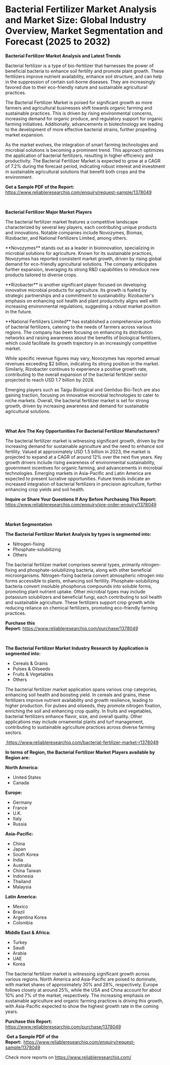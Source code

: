 <p><h1>Bacterial Fertilizer Market Analysis and Market Size: Global Industry Overview, Market Segmentation and Forecast (2025 to 2032)</h1></p><p><strong>Bacterial Fertilizer Market Analysis and Latest Trends</strong></p>
<p><p>Bacterial fertilizer is a type of bio-fertilizer that harnesses the power of beneficial bacteria to enhance soil fertility and promote plant growth. These fertilizers improve nutrient availability, enhance soil structure, and can help in the suppression of certain soil-borne diseases. They are increasingly favored due to their eco-friendly nature and sustainable agricultural practices.</p><p>The Bacterial Fertilizer Market is poised for significant growth as more farmers and agricultural businesses shift towards organic farming and sustainable practices. This is driven by rising environmental concerns, increasing demand for organic produce, and regulatory support for organic farming initiatives. Additionally, advancements in biotechnology are leading to the development of more effective bacterial strains, further propelling market expansion.</p><p>As the market evolves, the integration of smart farming technologies and microbial solutions is becoming a prominent trend. This approach optimizes the application of bacterial fertilizers, resulting in higher efficiency and productivity. The Bacterial Fertilizer Market is expected to grow at a CAGR of 7.2% during the forecast period, indicating robust interest and investment in sustainable agricultural solutions that benefit both crops and the environment.</p></p>
<p><strong>Get a Sample PDF of the Report:&nbsp;</strong> <a href="https://www.reliableresearchiq.com/enquiry/request-sample/1378049?utm_campaign=99&utm_medium=2&utm_source=Github&utm_content=ia&utm_term=31012025&utm_id=bacterial-fertilizer">https://www.reliableresearchiq.com/enquiry/request-sample/1378049</a></p>
<p>&nbsp;</p>
<p><strong>Bacterial Fertilizer Major Market Players</strong></p>
<p><p>The bacterial fertilizer market features a competitive landscape characterized by several key players, each contributing unique products and innovations. Notable companies include Novozymes, Biomax, Rizobacter, and National Fertilizers Limited, among others.</p><p>**Novozymes** stands out as a leader in bioinnovation, specializing in microbial solutions for agriculture. Known for its sustainable practices, Novozymes has reported consistent market growth, driven by rising global demand for eco-friendly agricultural solutions. The company anticipates further expansion, leveraging its strong R&D capabilities to introduce new products tailored to diverse crops.</p><p>**Rizobacter** is another significant player focused on developing innovative microbial products for agriculture. Its growth is fueled by strategic partnerships and a commitment to sustainability. Rizobacter's emphasis on enhancing soil health and plant productivity aligns well with increasing environmental regulations, suggesting a robust market position in the future.</p><p>**National Fertilizers Limited** has established a comprehensive portfolio of bacterial fertilizers, catering to the needs of farmers across various regions. The company has been focusing on enhancing its distribution networks and raising awareness about the benefits of biological fertilizers, which could facilitate its growth trajectory in an increasingly competitive market.</p><p>While specific revenue figures may vary, Novozymes has reported annual revenues exceeding $2 billion, indicating its strong position in the market. Similarly, Rizobacter continues to experience a positive growth rate, contributing to the overall expansion of the bacterial fertilizer sector projected to reach USD 1.7 billion by 2028.</p><p>Emerging players such as Taigu Biological and Genliduo Bio-Tech are also gaining traction, focusing on innovative microbial technologies to cater to niche markets. Overall, the bacterial fertilizer market is set for strong growth, driven by increasing awareness and demand for sustainable agricultural solutions.</p></p>
<p>&nbsp;</p>
<p><strong>What Are The Key Opportunities For Bacterial Fertilizer Manufacturers?</strong></p>
<p><p>The bacterial fertilizer market is witnessing significant growth, driven by the increasing demand for sustainable agriculture and the need to enhance soil fertility. Valued at approximately USD 1.5 billion in 2023, the market is projected to expand at a CAGR of around 12% over the next five years. Key growth drivers include rising awareness of environmental sustainability, government incentives for organic farming, and advancements in microbial technologies. Emerging markets in Asia-Pacific and Latin America are expected to present lucrative opportunities. Future trends indicate an increased integration of bacterial fertilizers in precision agriculture, further enhancing crop yields and soil health.</p></p>
<p><strong>Inquire or Share Your Questions If Any Before Purchasing This Report:</strong> <a href="https://www.reliableresearchiq.com/enquiry/pre-order-enquiry/1378049?utm_campaign=99&utm_medium=2&utm_source=Github&utm_content=ia&utm_term=31012025&utm_id=bacterial-fertilizer">https://www.reliableresearchiq.com/enquiry/pre-order-enquiry/1378049</a></p>
<p>&nbsp;</p>
<p><strong>Market Segmentation</strong></p>
<p><strong>The Bacterial Fertilizer Market Analysis by types is segmented into:</strong></p>
<p><ul><li>Nitrogen-fixing</li><li>Phosphate-solubilizing</li><li>Others</li></ul></p>
<p><p>The bacterial fertilizer market comprises several types, primarily nitrogen-fixing and phosphate-solubilizing bacteria, along with other beneficial microorganisms. Nitrogen-fixing bacteria convert atmospheric nitrogen into forms accessible to plants, enhancing soil fertility. Phosphate-solubilizing bacteria convert insoluble phosphorus compounds into soluble forms, promoting plant nutrient uptake. Other microbial types may include potassium solubilizers and beneficial fungi, each contributing to soil health and sustainable agriculture. These fertilizers support crop growth while reducing reliance on chemical fertilizers, promoting eco-friendly farming practices.</p></p>
<p><strong>Purchase this Report:&nbsp;</strong><a href="https://www.reliableresearchiq.com/purchase/1378049?utm_campaign=99&utm_medium=2&utm_source=Github&utm_content=ia&utm_term=31012025&utm_id=bacterial-fertilizer">https://www.reliableresearchiq.com/purchase/1378049</a></p>
<p>&nbsp;</p>
<p><strong>The Bacterial Fertilizer Market Industry Research by Application is segmented into:</strong></p>
<p><ul><li>Cereals & Grains</li><li>Pulses & Oilseeds</li><li>Fruits & Vegetables</li><li>Others</li></ul></p>
<p><p>The bacterial fertilizer market application spans various crop categories, enhancing soil health and boosting yield. In cereals and grains, these fertilizers improve nutrient availability and growth resilience, leading to higher production. For pulses and oilseeds, they promote nitrogen fixation, enriching the soil and enhancing crop quality. In fruits and vegetables, bacterial fertilizers enhance flavor, size, and overall quality. Other applications may include ornamental plants and turf management, contributing to sustainable agriculture practices across diverse farming sectors.</p></p>
<p><a href="https://www.reliableresearchiq.com/bacterial-fertilizer-market-r1378049?utm_campaign=99&utm_medium=2&utm_source=Github&utm_content=ia&utm_term=31012025&utm_id=bacterial-fertilizer">&nbsp;https://www.reliableresearchiq.com/bacterial-fertilizer-market-r1378049</a></p>
<p><strong>In terms of Region, the Bacterial Fertilizer Market Players available by Region are:</strong></p>
<p>
    <p> <strong> North America: </strong>
        <ul>
            <li>United States</li>
            <li>Canada</li>
        </ul>
        </p> 
    <p> <strong> Europe: </strong>
        <ul>
            <li>Germany</li>
            <li>France</li>
            <li>U.K.</li>
            <li>Italy</li>
            <li>Russia</li>
        </ul>
        </p> 
    <p> <strong> Asia-Pacific: </strong>
        <ul>
            <li>China</li>
            <li>Japan</li>
            <li>South Korea</li>
            <li>India</li>
            <li>Australia</li>
            <li>China Taiwan</li>
            <li>Indonesia</li>
            <li>Thailand</li>
            <li>Malaysia</li>
        </ul>
        </p> 
    <p> <strong> Latin America: </strong>
        <ul>
            <li>Mexico</li>
            <li>Brazil</li>
            <li>Argentina Korea</li>
            <li>Colombia</li>
        </ul>
        </p> 
    <p> <strong> Middle East & Africa: </strong>
        <ul>
            <li>Turkey</li>
            <li>Saudi</li>
            <li>Arabia</li>
            <li>UAE</li>
            <li>Korea</li>
        </ul>
    </p>
    </p>
<p><p>The bacterial fertilizer market is witnessing significant growth across various regions. North America and Asia-Pacific are poised to dominate, with market shares of approximately 30% and 28%, respectively. Europe follows closely at around 25%, while the USA and China account for about 10% and 7% of the market, respectively. The increasing emphasis on sustainable agriculture and organic farming practices is driving this growth, with Asia-Pacific expected to show the highest growth rate in the coming years.</p></p>
<p><strong>Purchase this Report: </strong><a href="https://www.reliableresearchiq.com/purchase/1378049?utm_campaign=99&utm_medium=2&utm_source=Github&utm_content=ia&utm_term=31012025&utm_id=bacterial-fertilizer">https://www.reliableresearchiq.com/purchase/1378049</a></p>
<p>&nbsp;<strong>Get a Sample PDF of the Report:&nbsp;&nbsp;</strong><a href="https://www.reliableresearchiq.com/enquiry/request-sample/1378049?utm_campaign=99&utm_medium=2&utm_source=Github&utm_content=ia&utm_term=31012025&utm_id=bacterial-fertilizer">https://www.reliableresearchiq.com/enquiry/request-sample/1378049</a></p>
<p><strong></strong></p>
<p>Check more reports on <a href="https://www.reliableresearchiq.com/?utm_campaign=99&utm_medium=2&utm_source=Github&utm_content=ia&utm_term=31012025&utm_id=bacterial-fertilizer">https://www.reliableresearchiq.com/</a></p>
